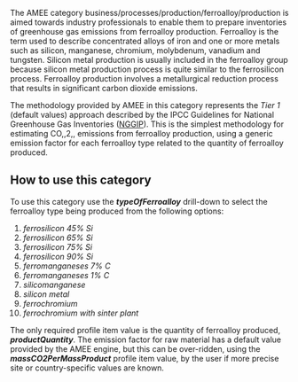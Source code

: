 The AMEE category business/processes/production/ferroalloy/production is
aimed towards industry professionals to enable them to prepare
inventories of greenhouse gas emissions from ferroalloy production.
Ferroalloy is the term used to describe concentrated alloys of iron and
one or more metals such as silicon, manganese, chromium, molybdenum,
vanadium and tungsten. Silicon metal production is usually included in
the ferroalloy group because silicon metal production process is quite
similar to the ferrosilicon process. Ferroalloy production involves a
metallurgical reduction process that results in significant carbon
dioxide emissions.

The methodology provided by AMEE in this category represents the *Tier
1* (default values) approach described by the IPCC Guidelines for
National Greenhouse Gas Inventories
([NGGIP](http://www.ipcc-nggip.iges.or.jp/public/2006gl/vol3.html)).
This is the simplest methodology for estimating CO,,2,, emissions from
ferroalloy production, using a generic emission factor for each
ferroalloy type related to the quantity of ferroalloy produced.

## How to use this category

To use this category use the ***typeOfFerroalloy*** drill-down to select
the ferroalloy type being produced from the following options:

1.  *ferrosilicon 45% Si*
2.  *ferrosilicon 65% Si*
3.  *ferrosilicon 75% Si*
4.  *ferrosilicon 90% Si*
5.  *ferromanganeses 7% C*
6.  *ferromanganeses 1% C*
7.  *silicomanganese*
8.  *silicon metal*
9.  *ferrochromium*
10. *ferrochromium with sinter plant*

The only required profile item value is the quantity of ferroalloy
produced, ***productQuantity***. The emission factor for raw material
has a default value provided by the AMEE engine, but this can be
over-ridden, using the ***massCO2PerMassProduct*** profile item value,
by the user if more precise site or country-specific values are known.
